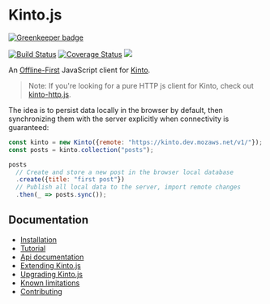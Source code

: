 # Kinto.js

[![Greenkeeper badge](https://badges.greenkeeper.io/Kinto/kinto.js.svg)](https://greenkeeper.io/)

[![Build Status](https://travis-ci.org/Kinto/kinto.js.svg?branch=master)](https://travis-ci.org/Kinto/kinto.js) [![Coverage Status](https://coveralls.io/repos/Kinto/kinto.js/badge.svg?branch=master&service=github)](https://coveralls.io/github/Kinto/kinto.js?branch=master) [![](https://readthedocs.org/projects/kintojs/badge/?version=latest)](http://kintojs.readthedocs.io/)

An [Offline-First](http://offlinefirst.org/) JavaScript client for [Kinto](https://kinto.readthedocs.io/).

> Note: If you're looking for a pure HTTP js client for Kinto, check out [kinto-http.js](https://github.com/Kinto/kinto-http.js).

The idea is to persist data locally in the browser by default, then synchronizing them with the server explicitly when connectivity is guaranteed:

```js
const kinto = new Kinto({remote: "https://kinto.dev.mozaws.net/v1/"});
const posts = kinto.collection("posts");

posts
  // Create and store a new post in the browser local database
  .create({title: "first post"})
  // Publish all local data to the server, import remote changes
  .then(_ => posts.sync());
```


## Documentation

- [Installation](https://kintojs.readthedocs.io/en/latest/installation/)
- [Tutorial](https://kintojs.readthedocs.io/en/latest/tutorial/)
- [Api documentation](https://kintojs.readthedocs.io/en/latest/api/)
- [Extending Kinto.js](https://kintojs.readthedocs.io/en/latest/extending/)
- [Upgrading Kinto.js](https://kintojs.readthedocs.io/en/latest/upgrading/)
- [Known limitations](https://kintojs.readthedocs.io/en/latest/limitations/)
- [Contributing](https://kintojs.readthedocs.io/en/latest/contributing/)
